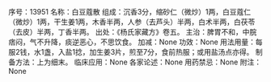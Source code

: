 序号：13951
名称：白豆蔻散
组成：沉香3分，缩砂仁（微炒）1两，白豆蔻仁（微炒）1两，干生姜1两，木香半两，人参（去芦头）半两，白术半两，白茯苓（去皮）半两，丁香半两。
出处：《杨氏家藏方》卷五。
主治：脾胃不和，中脘痞闷，气不升降，痰逆恶心，不思饮食。
加减：None
功效：None
用法用量：每服2钱，水1盏，入盐1捻，加生姜3片，煎至7分，食前热服；或用盐汤点亦得。
制备方法：上为细末。
临床应用：None
各家论述：None
用药禁忌：None
附注：None
